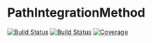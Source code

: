 # PathIntegrationMethod

[![Build Status](https://travis-ci.com/HTSykora/PathIntegrationMethod.jl.svg?branch=master)](https://travis-ci.com/HTSykora/PathIntegrationMethod.jl)
[![Build Status](https://ci.appveyor.com/api/projects/status/github/HTSykora/PathIntegrationMethod.jl?svg=true)](https://ci.appveyor.com/project/HTSykora/PathIntegrationMethod-jl)
[![Coverage](https://codecov.io/gh/HTSykora/PathIntegrationMethod.jl/branch/master/graph/badge.svg)](https://codecov.io/gh/HTSykora/PathIntegrationMethod.jl)

